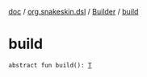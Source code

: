 [doc](../../index.md) / [org.snakeskin.dsl](../index.md) / [Builder](index.md) / [build](./build.md)

# build

`abstract fun build(): `[`T`](index.md#T)